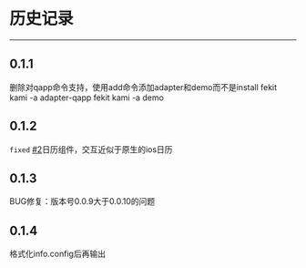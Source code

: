 # 历史记录

---

## 0.1.1
删除对qapp命令支持，使用add命令添加adapter和demo而不是install
fekit kami -a adapter-qapp
fekit kami -a demo


## 0.1.2

`fixed` [#2](http://gitlab.corp.qunar.com/kami/kamibuilder/issues/2)日历组件，交互近似于原生的ios日历

## 0.1.3
BUG修复：版本号0.0.9大于0.0.10的问题

## 0.1.4
格式化info.config后再输出